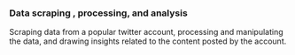 ### Data scraping , processing, and analysis

Scraping data from a popular twitter account, processing and manipulating the data, and drawing insights related to the content posted by the account.
